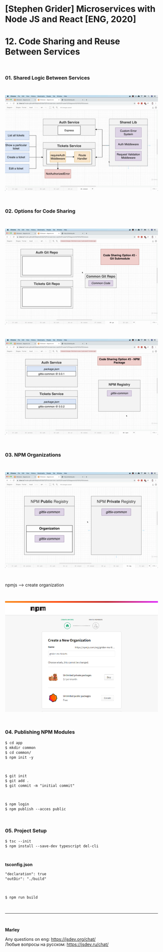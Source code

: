 # [Stephen Grider] Microservices with Node JS and React [ENG, 2020]

# 12. Code Sharing and Reuse Between Services

<br/>

### 01. Shared Logic Between Services

<br/>

![Application](/img/pic-12-01.png?raw=true)

<br/>

### 02. Options for Code Sharing

<br/>

![Application](/img/pic-12-02.png?raw=true)

<br/>

![Application](/img/pic-12-03.png?raw=true)

<br/>

### 03. NPM Organizations

<br/>

![Application](/img/pic-12-04.png?raw=true)

<br/>

npmjs --> create organization

<br/>

![Application](/img/pic-12-05.png?raw=true)

<br/>

### 04. Publishing NPM Modules

    $ cd app
    $ mkdir common
    $ cd common/
    $ npm init -y

<br/>

    $ git init
    $ git add .
    $ git commit -m "initial commit"

<br/>

    $ npm login
    $ npm publish --acces public

<br/>

### 05. Project Setup

    $ tsc --init
    $ npm install --save-dev typescript del-cli

<br/>

**tsconfig.json**

    "declaration": true
    "outDir": "./build"

<br/>

    $ npm run build

<br/>

---

<br/>

**Marley**

Any questions on eng: https://jsdev.org/chat/  
Любые вопросы на русском: https://jsdev.ru/chat/
